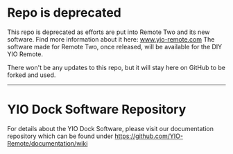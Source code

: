 # Repo is deprecated
This repo is deprecated as efforts are put into Remote Two and its new software. Find more information about it here: www.yio-remote.com The software made for Remote Two, once released, will be available for the DIY YIO Remote.

There won't be any updates to this repo, but it will stay here on GitHub to be forked and used.

---

# YIO Dock Software Repository

For details about the YIO Dock Software, please visit our documentation repository which can be found under
https://github.com/YIO-Remote/documentation/wiki
